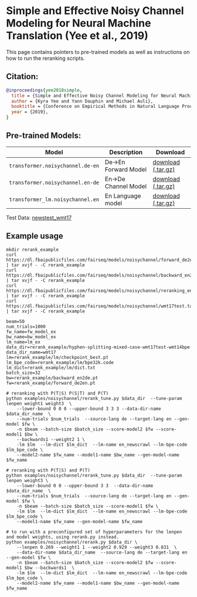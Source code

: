 # Simple and Effective Noisy Channel Modeling for Neural Machine Translation (Yee et al., 2019)
This page contains pointers to pre-trained models as well as instructions on how to run the reranking scripts.

## Citation:
```bibtex
@inproceedings{yee2018simple,
  title = {Simple and Effective Noisy Channel Modeling for Neural Machine Translation},
  author = {Kyra Yee and Yann Dauphin and Michael Auli},
  booktitle = {Conference on Empirical Methods in Natural Language Processing},
  year = {2019},
}
```

## Pre-trained Models:

Model | Description |  Download
---|---|---
`transformer.noisychannel.de-en` | De->En Forward Model | [download (.tar.gz)](https://dl.fbaipublicfiles.com/fairseq/models/noisychannel/forward_de2en.tar.bz2)
`transformer.noisychannel.en-de` | En->De Channel Model | [download (.tar.gz)](https://dl.fbaipublicfiles.com/fairseq/models/noisychannel/backward_en2de.tar.bz2)
`transformer_lm.noisychannel.en` | En Language model | [download (.tar.gz)](https://dl.fbaipublicfiles.com/fairseq/models/noisychannel/reranking_en_lm.tar.bz2)

Test Data: [newstest_wmt17](https://dl.fbaipublicfiles.com/fairseq/models/noisychannel/wmt17test.tar.bz2)

## Example usage

```
mkdir rerank_example
curl https://dl.fbaipublicfiles.com/fairseq/models/noisychannel/forward_de2en.tar.bz2 | tar xvjf - -C rerank_example
curl https://dl.fbaipublicfiles.com/fairseq/models/noisychannel/backward_en2de.tar.bz2 | tar xvjf - -C rerank_example
curl https://dl.fbaipublicfiles.com/fairseq/models/noisychannel/reranking_en_lm.tar.bz2 | tar xvjf - -C rerank_example
curl https://dl.fbaipublicfiles.com/fairseq/models/noisychannel/wmt17test.tar.bz2 | tar xvjf - -C rerank_example

beam=50
num_trials=1000
fw_name=fw_model_ex
bw_name=bw_model_ex
lm_name=lm_ex
data_dir=rerank_example/hyphen-splitting-mixed-case-wmt17test-wmt14bpe
data_dir_name=wmt17
lm=rerank_example/lm/checkpoint_best.pt
lm_bpe_code=rerank_example/lm/bpe32k.code
lm_dict=rerank_example/lm/dict.txt
batch_size=32
bw=rerank_example/backward_en2de.pt
fw=rerank_example/forward_de2en.pt

# reranking with P(T|S) P(S|T) and P(T)
python examples/noisychannel/rerank_tune.py $data_dir  --tune-param lenpen weight1 weight3  \
    --lower-bound 0 0 0 --upper-bound 3 3 3 --data-dir-name $data_dir_name  \ 
    --num-trials $num_trials  --source-lang de --target-lang en --gen-model $fw \
    -n $beam --batch-size $batch_size --score-model2 $fw --score-model1 $bw \
    --backwards1 --weight2 1 \
    -lm $lm  --lm-dict $lm_dict  --lm-name en_newscrawl --lm-bpe-code $lm_bpe_code \
    --model2-name $fw_name --model1-name $bw_name --gen-model-name $fw_name

# reranking with P(T|S) and P(T)
python examples/noisychannel/rerank_tune.py $data_dir  --tune-param lenpen weight3 \
    --lower-bound 0 0 --upper-bound 3 3  --data-dir-name $data_dir_name  \
    --num-trials $num_trials  --source-lang de --target-lang en --gen-model $fw \
    -n $beam --batch-size $batch_size --score-model1 $fw \
    -lm $lm  --lm-dict $lm_dict  --lm-name en_newscrawl --lm-bpe-code $lm_bpe_code \
    --model1-name $fw_name --gen-model-name $fw_name

# to run with a preconfigured set of hyperparameters for the lenpen and model weights, using rerank.py instead.
python examples/noisychannel/rerank.py $data_dir \
    --lenpen 0.269 --weight1 1 --weight2 0.929 --weight3 0.831  \
    --data-dir-name $data_dir_name  --source-lang de --target-lang en --gen-model $fw \
    -n $beam --batch-size $batch_size --score-model2 $fw --score-model1 $bw --backwards1  \
    -lm $lm  --lm-dict $lm_dict  --lm-name en_newscrawl --lm-bpe-code $lm_bpe_code \
    --model2-name $fw_name --model1-name $bw_name --gen-model-name $fw_name
```

